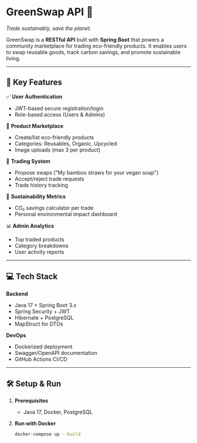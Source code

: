 # GreenSwap API 🌱  
*Trade sustainably, save the planet.*  

GreenSwap is a **RESTful API** built with **Spring Boot** that powers a community marketplace for trading eco-friendly products. It enables users to swap reusable goods, track carbon savings, and promote sustainable living.

---

## 🚀 Key Features  
✅ **User Authentication**  
- JWT-based secure registration/login  
- Role-based access (Users & Admins)  

🛒 **Product Marketplace**  
- Create/list eco-friendly products  
- Categories: Reusables, Organic, Upcycled  
- Image uploads (max 3 per product)  

🔄 **Trading System**  
- Propose swaps ("My bamboo straws for your vegan soap")  
- Accept/reject trade requests  
- Trade history tracking  

🌱 **Sustainability Metrics**  
- CO₂ savings calculator per trade  
- Personal environmental impact dashboard  

📊 **Admin Analytics**  
- Top traded products  
- Category breakdowns  
- User activity reports  

---

## 💻 Tech Stack  
**Backend**  
- Java 17 + Spring Boot 3.x  
- Spring Security + JWT  
- Hibernate + PostgreSQL  
- MapStruct for DTOs  

**DevOps**  
- Dockerized deployment  
- Swagger/OpenAPI documentation  
- GitHub Actions CI/CD  

---

## 🛠️ Setup & Run  
1. **Prerequisites**  
   - Java 17, Docker, PostgreSQL

2. **Run with Docker**  
   ```bash
   docker-compose up --build
